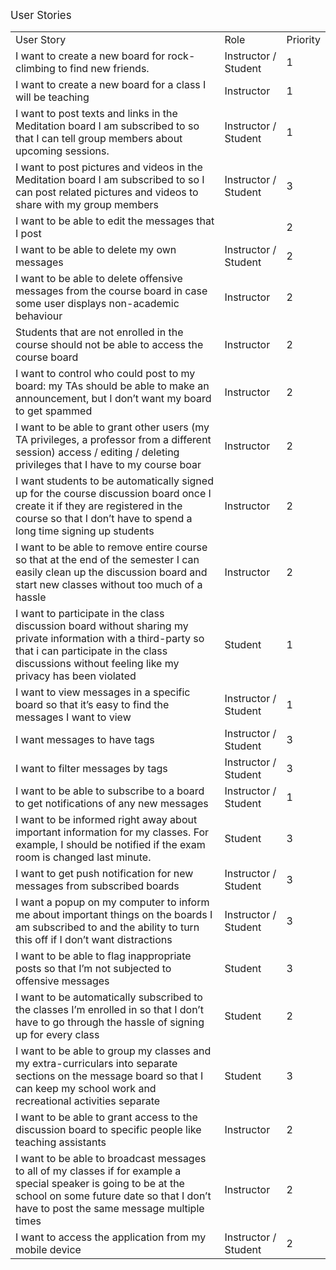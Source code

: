 <big>User Stories</big>
<table>
<tr>
<td>User Story</td><td>Role</td><td>Priority</td>
</tr>
<tr>
<td>I want to create a new board for rock-climbing to find new friends.</td><td>Instructor / Student</td><td>1</td>
</tr>
<tr>
<td>I want to create a new board for a class I will be teaching</td><td>Instructor</td><td>1</td>
</tr>
<tr>
<td>I want to post texts and links in the Meditation board I am subscribed to so that I can tell group members about upcoming sessions.</td><td>Instructor / Student</td><td>1</td>
</tr>
<tr>
<td>I want to post pictures and videos in the Meditation board I am subscribed to so I can post related pictures and videos to share with my group members</td><td>Instructor / Student</td><td>3</td>
</tr>
<tr>
<td>I want to be able to edit the messages that I post</td><td><Instructor / Student/td><td>2</td>
</tr>
<tr>
<td>I want to be able to delete my own messages</td><td>Instructor / Student</td><td>2</td>
</tr>
<tr>
<td>I want to be able to delete offensive messages from the course board in case some user displays non-academic behaviour</td><td>Instructor</td><td>2</td>
</tr>
<tr>
<td>Students that are not enrolled in the course should not be able to access the course board</td><td>Instructor</td><td>2</td>
</tr>
<tr>
<td>I want to control who could post to my board: my TAs should be able to make an announcement, but I don’t want my board to get spammed </td><td>Instructor</td><td>2</td>
</tr>
<tr>
<td>I want to be able to grant other users (my TA privileges, a professor from a different session) access / editing / deleting privileges that I have to my course boar</td><td>Instructor</td><td>2</td>
</tr>
<tr>
<td>I want students to be automatically signed up for the course discussion board once I create it if they are registered in the course so that I don’t have to spend a long time signing up students</td><td>Instructor</td><td>2</td>
</tr>
<tr>
<td>I want to be able to remove entire course so that at the end of the semester I can easily clean up the discussion board and start new classes without too much of a hassle</td><td>Instructor</td><td>2</td>
</tr>
<tr>
<td>I want to participate in the class discussion board without sharing my private information with a third-party so that i can participate in the class discussions without feeling like my privacy has been violated</td><td>Student</td><td>1</td>
</tr>
<tr>
<td>I want to view messages in a specific board so that it’s easy to find the messages I want to view</td><td>Instructor / Student</td><td>1</td>
</tr>
<tr>
<td>I want messages to have tags</td><td>Instructor / Student</td><td>3</td>
</tr>
<tr>
<td>I want to filter messages by tags</td><td>Instructor / Student</td><td>3</td>
</tr>
<tr>
<td>I want to be able to subscribe to a board to get notifications of any new messages</td><td>Instructor / Student</td><td>1</td>
</tr>
<tr>
<td>I want to be informed right away about important information for my classes. For example, I should be notified if the exam room is changed last minute.</td><td>Student</td><td>3</td>
</tr>
<tr>
<td>I want to get push notification for new messages from subscribed boards</td><td>Instructor / Student</td><td>3</td>
</tr>
<tr>
<td>I want a popup on my computer to inform me about important things on the boards I am subscribed to and the ability to turn this off if I don’t want distractions</td><td>Instructor / Student</td><td>3</td>
</tr>
<tr>
<td>I want to be able to flag inappropriate posts so that I’m not subjected to offensive messages</td><td>Student</td><td>3</td>
</tr>
<tr>
<td>I want to be automatically subscribed to the classes I’m enrolled in so that I don’t have to go through the hassle of signing up for every class</td><td>Student</td><td>2</td>
</tr>
<tr>
<td>I want to be able to group my classes and my extra-curriculars into separate sections on the message board so that I can keep my school work and recreational activities separate</td><td>Student</td><td>3</td>
</tr>
<tr>
<td>I want to be able to grant access to the discussion board to specific people like teaching assistants</td><td>Instructor</td><td>2</td>
</tr>
<tr>
<td>I want to be able to broadcast messages to all of my classes if for example a special speaker is going to be at the school on some future date so  that I don’t have to post the same message multiple times</td><td>Instructor</td><td>2</td>
</tr>
<tr>
<td>I want to access the application from my mobile device</td><td>Instructor / Student</td><td>2</td>
</tr>
</table>
